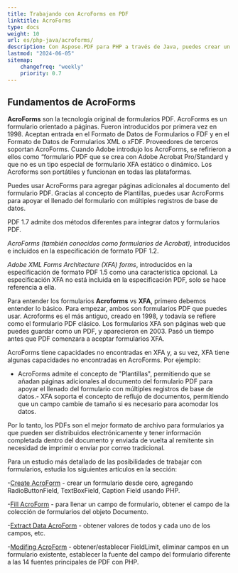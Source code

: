 ```yaml
---
title: Trabajando con AcroForms en PDF
linktitle: AcroForms
type: docs
weight: 10
url: es/php-java/acroforms/
description: Con Aspose.PDF para PHP a través de Java, puedes crear un formulario desde cero, llenar el campo del formulario en un documento PDF, extraer datos del formulario, agregar o eliminar campos en el formulario existente.
lastmod: "2024-06-05"
sitemap:
    changefreq: "weekly"
    priority: 0.7
---
```


## Fundamentos de AcroForms

**AcroForms** son la tecnología original de formularios PDF. AcroForms es un formulario orientado a páginas. Fueron introducidos por primera vez en 1998. Aceptan entrada en el Formato de Datos de Formularios o FDF y en el Formato de Datos de Formularios XML o xFDF. Proveedores de terceros soportan AcroForms. Cuando Adobe introdujo los AcroForms, se refirieron a ellos como “formulario PDF que se crea con Adobe Acrobat Pro/Standard y que no es un tipo especial de formulario XFA estático o dinámico. Los Acroforms son portátiles y funcionan en todas las plataformas.

Puedes usar AcroForms para agregar páginas adicionales al documento del formulario PDF.
 Gracias al concepto de Plantillas, puedes usar AcroForms para apoyar el llenado del formulario con múltiples registros de base de datos.

PDF 1.7 admite dos métodos diferentes para integrar datos y formularios PDF.

*AcroForms (también conocidos como formularios de Acrobat)*, introducidos e incluidos en la especificación de formato PDF 1.2.

*Adobe XML Forms Architecture (XFA) forms*, introducidos en la especificación de formato PDF 1.5 como una característica opcional. La especificación XFA no está incluida en la especificación PDF, solo se hace referencia a ella.

Para entender los formularios **Acroforms** vs **XFA**, primero debemos entender lo básico. Para empezar, ambos son formularios PDF que puedes usar. Acroforms es el más antiguo, creado en 1998, y todavía se refiere como el formulario PDF clásico. Los formularios XFA son páginas web que puedes guardar como un PDF, y aparecieron en 2003. Pasó un tiempo antes que PDF comenzara a aceptar formularios XFA.

AcroForms tiene capacidades no encontradas en XFA y, a su vez, XFA tiene algunas capacidades no encontradas en AcroForms. Por ejemplo:

- AcroForms admite el concepto de "Plantillas", permitiendo que se añadan páginas adicionales al documento del formulario PDF para apoyar el llenado del formulario con múltiples registros de base de datos.- XFA soporta el concepto de reflujo de documentos, permitiendo que un campo cambie de tamaño si es necesario para acomodar los datos.

Por lo tanto, los PDFs son el mejor formato de archivo para formularios ya que pueden ser distribuidos electrónicamente y tener información completada dentro del documento y enviada de vuelta al remitente sin necesidad de imprimir o enviar por correo tradicional.

Para un estudio más detallado de las posibilidades de trabajar con formularios, estudia los siguientes artículos en la sección:

-[Create AcroForm](/pdf/php-java/create-form/) - crear un formulario desde cero, agregando RadioButtonField, TextBoxField, Caption Field usando PHP.

-[Fill AcroForm](/pdf/php-java/fill-form/) - para llenar un campo de formulario, obtener el campo de la colección de formularios del objeto Documento.

-[Extract Data AcroForm](/pdf/php-java/extract-form/) - obtener valores de todos y cada uno de los campos, etc.

-[Modifing AcroForm](/pdf/php-java/modifing-form/) - obtener/establecer FieldLimit, eliminar campos en un formulario existente, establecer la fuente del campo del formulario diferente a las 14 fuentes principales de PDF con PHP.